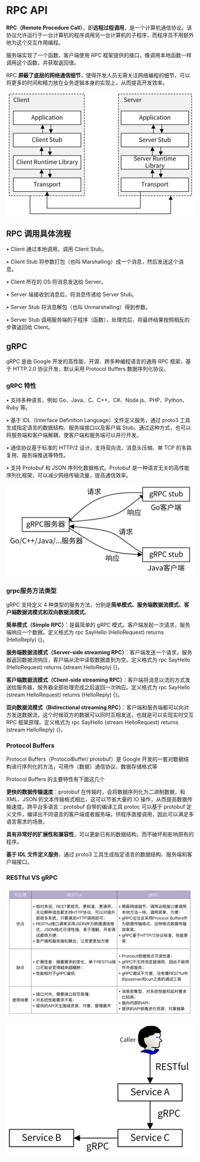 # RPC API

**RPC（Remote Procedure Call）**，即**远程过程调用**，是一个计算机通信协议。该协议允许运行于一台计算机的程序调用另一台计算机的子程序，而程序员不用额外地为这个交互作用编程。

服务端实现了一个函数，客户端使用 RPC 框架提供的接口，像调用本地函数一样调用这个函数，并获取返回值。

RPC **屏蔽了底层的网络通信细节**，使得开发人员无需关注网络编程的细节，可以将更多的时间和精力放在业务逻辑本身的实现上，从而提高开发效率。

![](<../../../.gitbook/assets/image (1) (1) (2).png>)

## RPC 调用具体流程

• Client 通过本地调用，调用 Client Stub。

• Client Stub 将参数打包（也叫 Marshalling）成一个消息，然后发送这个消息。&#x20;

• Client 所在的 OS 将消息发送给 Server。&#x20;

• Server 端接收到消息后，将消息传递给 Server Stub。&#x20;

• Server Stub 将消息解包（也叫 Unmarshalling）得到参数。&#x20;

• Server Stub 调用服务端的子程序（函数），处理完后，将最终结果按照相反的步骤返回给 Client。



## gRPC

gRPC 是由 Google 开发的高性能、开源、跨多种编程语言的通用 RPC 框架，基于 HTTP 2.0 协议开发，默认采用 Protocol Buffers 数据序列化协议。

### gRPC 特性

• 支持多种语言，例如 Go、Java、C、C++、C#、Node.js、PHP、Python、Ruby 等。&#x20;

• 基于 IDL（Interface Definition Language）文件定义服务，通过 proto3 工具生成指定语言的数据结构、服务端接口以及客户端 Stub。通过这种方式，也可以将服务端和客户端解耦，使客户端和服务端可以并行开发。&#x20;

• 通信协议基于标准的 HTTP/2 设计，支持双向流、消息头压缩、单 TCP 的多路复用、服务端推送等特性。&#x20;

• 支持 Protobuf 和 JSON 序列化数据格式。Protobuf 是一种语言无关的高性能序列化框架，可以减少网络传输流量，提高通信效率。

![](<../../../.gitbook/assets/image (16) (1).png>)

### grpc服务方法类型

gRPC 支持定义 4 种类型的服务方法，分别是**简单模式、服务端数据流模式、客户端数据流模式和双向数据流模式**。&#x20;

**简单模式（Simple RPC）**：是最简单的 gRPC 模式。客户端发起一次请求，服务端响应一个数据。定义格式为 rpc SayHello (HelloRequest) returns (HelloReply) {}。&#x20;

**服务端数据流模式（Server-side streaming RPC）**：客户端发送一个请求，服务器返回数据流响应，客户端从流中读取数据直到为空。定义格式为 rpc SayHello (HelloRequest) returns (stream HelloReply) {}。&#x20;

**客户端数据流模式（Client-side streaming RPC）**：客户端将消息以流的方式发送给服务器，服务器全部处理完成之后返回一次响应。定义格式为 rpc SayHello (stream HelloRequest) returns (HelloReply) {}。&#x20;

**双向数据流模式（Bidirectional streaming RPC）**：客户端和服务端都可以向对方发送数据流，这个时候双方的数据可以同时互相发送，也就是可以实现实时交互 RPC 框架原理。定义格式为 rpc SayHello (stream HelloRequest) returns (stream HelloReply) {}。

### Protocol Buffers

Protocol Buffers（ProtocolBuffer/ protobuf）是 Google 开发的一套对数据结构进行序列化的方法，可用作（数据）通信协议、数据存储格式等

Protocol Buffers 的主要特性有下面这几个&#x20;

**更快的数据传输速度**：protobuf 在传输时，会将数据序列化为二进制数据，和 XML、JSON 的文本传输格式相比，这可以节省大量的 IO 操作，从而提高数据传输速度。跨平台多语言：protobuf 自带的编译工具 protoc 可以基于 protobuf 定义文件，编译出不同语言的客户端或者服务端，供程序直接调用，因此可以满足多语言需求的场景。&#x20;

**具有非常好的扩展性和兼容性**，可以更新已有的数据结构，而不破坏和影响原有的程序。&#x20;

**基于 IDL 文件定义服务**，通过 proto3 工具生成指定语言的数据结构、服务端和客户端接口。

### RESTful VS gRPC

![](<../../../.gitbook/assets/image (20) (1).png>)

![](<../../../.gitbook/assets/image (12).png>)
